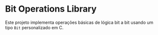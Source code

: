 # Bit Operations Library

Este projeto implementa operações básicas de lógica bit a bit usando um tipo `Bit` personalizado em C.
